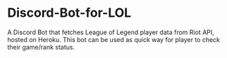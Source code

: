 # Discord-Bot-for-LOL
A Discord Bot that fetches League of Legend player data from Riot API, hosted on Heroku. This bot can be used as quick way for player to check their game/rank status.
